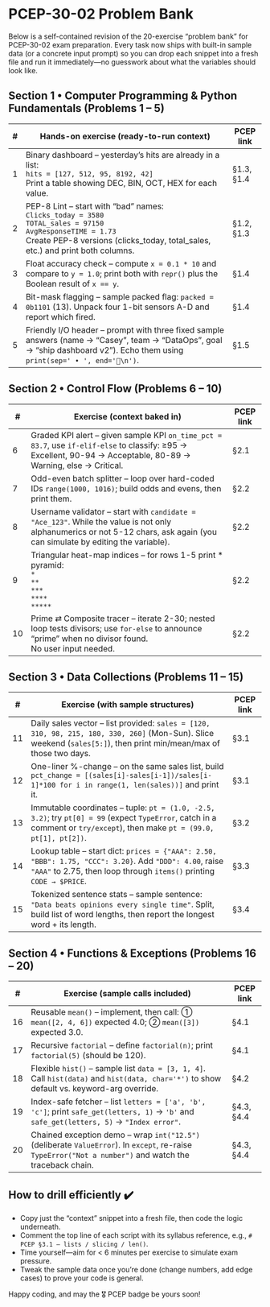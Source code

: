 # PCEP-30-02 Problem Bank

Below is a self-contained revision of the 20-exercise “problem bank” for PCEP-30-02 exam preparation. Every task now ships with built-in sample data (or a concrete input prompt) so you can drop each snippet into a fresh file and run it immediately—no guesswork about what the variables should look like.

## Section 1 • Computer Programming & Python Fundamentals (Problems 1 – 5)

| # | Hands-on exercise (ready-to-run context)                                                                                                                               | PCEP link   |
|---|------------------------------------------------------------------------------------------------------------------------------------------------------------------------|-------------|
| 1 | Binary dashboard – yesterday’s hits are already in a list:<br> `hits = [127, 512, 95, 8192, 42]`<br> Print a table showing DEC, BIN, OCT, HEX for each value.         | §1.3, §1.4  |
| 2 | PEP-8 Lint – start with “bad” names:<br> `Clicks_today = 3580`<br> `TOTAL_sales = 97150`<br> `AvgResponseTIME = 1.73`<br> Create PEP-8 versions (clicks_today, total_sales, etc.) and print both columns. | §1.2, §1.3  |
| 3 | Float accuracy check – compute `x = 0.1 * 10` and compare to `y = 1.0`; print both with `repr()` plus the Boolean result of `x == y`.                               | §1.4        |
| 4 | Bit-mask flagging – sample packed flag: `packed = 0b1101` (13). Unpack four 1-bit sensors A-D and report which fired.                                                | §1.4        |
| 5 | Friendly I/O header – prompt with three fixed sample answers (name → “Casey”, team → “DataOps”, goal → “ship dashboard v2”). Echo them using `print(sep=' • ', end='🚀\n')`. | §1.5        |

## Section 2 • Control Flow (Problems 6 – 10)

| # | Exercise (context baked in)                                                                                                                                                              | PCEP link   |
|---|------------------------------------------------------------------------------------------------------------------------------------------------------------------------------------------|-------------|
| 6 | Graded KPI alert – given sample KPI `on_time_pct = 83.7`, use `if-elif-else` to classify: ≥95 → Excellent, 90-94 → Acceptable, 80-89 → Warning, else → Critical.                         | §2.1        |
| 7 | Odd-even batch splitter – loop over hard-coded IDs `range(1000, 1016)`; build odds and evens, then print them.                                                                           | §2.2        |
| 8 | Username validator – start with `candidate = "Ace_123"`. While the value is not only alphanumerics or not 5-12 chars, ask again (you can simulate by editing the variable).             | §2.2        |
| 9 | Triangular heat-map indices – for rows 1-5 print * pyramid:<br> `*`<br> `**`<br> `***`<br> `****`<br> `*****`                                                                           | §2.2        |
| 10 | Prime ⇄ Composite tracer – iterate 2-30; nested loop tests divisors; use `for-else` to announce “prime” when no divisor found.<br> No user input needed.                               | §2.2        |

## Section 3 • Data Collections (Problems 11 – 15)

| # | Exercise (with sample structures)                                                                                                                                                                                             | PCEP link   |
|---|-------------------------------------------------------------------------------------------------------------------------------------------------------------------------------------------------------------------------------|-------------|
| 11 | Daily sales vector – list provided: `sales = [120, 310, 98, 215, 180, 330, 260]` (Mon-Sun). Slice weekend (`sales[5:]`), then print min/mean/max of those two days.                                                        | §3.1        |
| 12 | One-liner %-change – on the same sales list, build `pct_change = [(sales[i]-sales[i-1])/sales[i-1]*100 for i in range(1, len(sales))]` and print it.                                                                        | §3.1        |
| 13 | Immutable coordinates – tuple: `pt = (1.0, -2.5, 3.2)`; try `pt[0] = 99` (expect `TypeError`, catch in a comment or `try/except`), then make `pt = (99.0, pt[1], pt[2])`.                                                    | §3.2        |
| 14 | Lookup table – start dict: `prices = {"AAA": 2.50, "BBB": 1.75, "CCC": 3.20}`. Add `"DDD": 4.00`, raise `"AAA"` to 2.75, then loop through `items()` printing `CODE → $PRICE`.                                                | §3.3        |
| 15 | Tokenized sentence stats – sample sentence: `"Data beats opinions every single time"`. Split, build list of word lengths, then report the longest word + its length.                                                        | §3.4        |

## Section 4 • Functions & Exceptions (Problems 16 – 20)

| # | Exercise (sample calls included)                                                                                                                                                                                             | PCEP link   |
|---|------------------------------------------------------------------------------------------------------------------------------------------------------------------------------------------------------------------------------|-------------|
| 16 | Reusable `mean()` – implement, then call: ① `mean([2, 4, 6])` expected 4.0; ② `mean([3])` expected 3.0.                                                                                                                      | §4.1        |
| 17 | Recursive `factorial` – define `factorial(n)`; print `factorial(5)` (should be 120).                                                                                                                                         | §4.1        |
| 18 | Flexible `hist()` – sample list `data = [3, 1, 4]`.<br> Call `hist(data)` and `hist(data, char='*')` to show default vs. keyword-arg override.                                                                               | §4.2        |
| 19 | Index-safe fetcher – list `letters = ['a', 'b', 'c']`; print `safe_get(letters, 1)` → `'b'` and `safe_get(letters, 5)` → `"Index error"`.                                                                                   | §4.3, §4.4  |
| 20 | Chained exception demo – wrap `int("12.5")` (deliberate `ValueError`). In `except`, re-raise `TypeError("Not a number")` and watch the traceback chain.                                                                     | §4.3, §4.4  |

## How to drill efficiently ✔️

*   Copy just the “context” snippet into a fresh file, then code the logic underneath.
*   Comment the top line of each script with its syllabus reference, e.g., `# PCEP §3.1 – lists / slicing / len()`.
*   Time yourself—aim for < 6 minutes per exercise to simulate exam pressure.
*   Tweak the sample data once you’re done (change numbers, add edge cases) to prove your code is general.

Happy coding, and may the 🎖 PCEP badge be yours soon!
